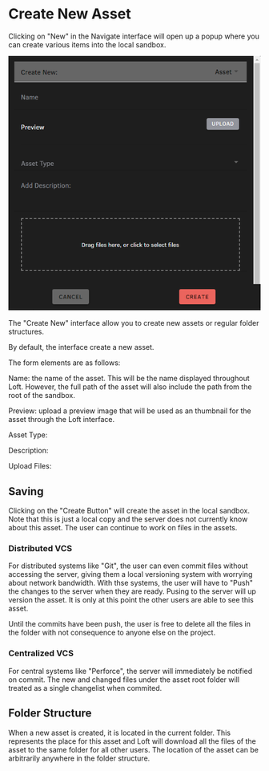 

# Create New Asset

Clicking on "New" in the Navigate interface will open up a popup where you can create various items into the local sandbox.


![Create Asset](images/create_asset.png)

The "Create New" interface allow you to create new assets or regular folder structures.

By default, the interface create a new asset.

The form elements are as follows:

Name: the name of the asset.  This will be the name displayed throughout Loft.  However, the full path of the asset will also include the path from the root of the sandbox.


Preview: upload a preview image that will be used as an thumbnail for the asset through the Loft interface.


Asset Type: 


Description:



Upload Files:


## Saving


Clicking on the "Create Button" will create the asset in the local sandbox.  Note that this is just a local copy and the server does not currently know about this asset.  The user can continue to work on files in the assets.

### Distributed VCS

For distributed systems like "Git", the user can even commit files without accessing the server, giving them a local versioning system with worrying about network bandwidth.  With thse systems, the user will have to "Push" the changes to the server when they are ready.  Pusing to the server will up version the asset.  It is only at this point the other users are able to see this asset.

Until the commits have been push, the user is free to delete all the files in the folder with not consequence to anyone else on the project.

### Centralized VCS

For central systems like "Perforce", the server will immediately be notified on commit.  The new and changed files under the asset root folder will treated as a single changelist when commited.


## Folder Structure

When a new asset is created, it is located in the current folder.  This represents the place for this asset and Loft will download all the files of the asset to the same folder for all other users.  The location of the asset can be arbitrarily anywhere in the folder structure.








